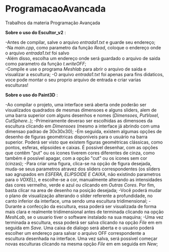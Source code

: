 # ProgramacaoAvancada
Trabalhos da materia Programação Avançada
  
    
  
  
**Sobre o uso do Escultor_v2** :  

-Antes de compilar, salve o arquivo *entrada1.txt* e guarde seu endereço;  
-Na *main.cpp*, como parametro da função *Read*, coloque o endereço onde o arquivo *entrada1.txt* foi salvo  
-Além disso, escolha um endereço onde será guardado o arquivo de saida como parametro da função *t.writeOFF*;   
-Compile e use o programa *Meshlab* para abrir o arquivo de saida e visualizar a escultura;
-O arquivo *entrada1.txt* foi apenas para fins didaticos, voce pode montar o seu proprio arquivo de entrada e criar varias esculturas!


**Sobre o uso do Paint3D** :

-Ao compilar o projeto, uma interface será aberta onde poderão ser visualizados quadrados de mesmas dimensoes e alguns sliders, alem de uma barra superior com alguns desenhos e nomes (*Dimensoes*, *PutVoxel*, *CutSphere*..); 
-Primeiramente deverao ser escolhidas as dimensoes da escultura clicando em *Dimensoes* (mesmo a interface já abrindo com uma dimensao padrao de 30x30x30); 
-Em seguida, existem algumas opções de desenho de figuras geométricas disponíveis para o usuário na barra superior. Poderá ser visto que existem figuras geométricas clássicas, como pontos, esferas, elipsoides e caixas. É possivel desenhar, com as opções que contêm "put" ou os icones tiverem cores diferentes de cinza, como também é possível apagar, com a opção "cut" ou os icones sem cor (cinzas); 
-Para criar uma figura, clica-se na opção de figura desejada, muda-se seus parametros atravez dos sliders correspondentes (os sliders sao agrupados em *ESFERA, ELIPSOIDE E CAIXA*, não existindo parametros para o *VOXEL*), e escolhe-se a cor, manualmente alterando as intensidades das cores vermelho, verde e azul ou clicando em *Outras Cores*. Por fim, basta clicar na area de desenho na posição desejada; 
-Você poderá mudar o plano de visualização alterando o slider referente a profundidade, no canto inferior da interface, uma sendo uma escultura tridimensional; 
-Durante a confecção da escultura, essa poderá ser visualizada de forma mais clara e realmente tridimensional antes de terminada clicando na opção *MeshLab*, se o usuario tiver o software instalado na sua maquina; 
-Uma vez terminada a escultura, essa poderá ser salva clicando na opção *File* em em seguida em *Save*. Uma caixa de dialogo será aberta e o usuario poderá escolher um endereço para salvar o arquivo OFF correspondente a escultura desenhada na interface. Uma vez salva, será possivel começar novas esculturas clicando na mesma opção *File* em em seguida em *New*; 





